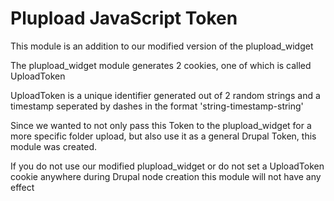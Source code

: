 # Plupload JavaScript Token

This module is an addition to our modified version of the plupload_widget

The plupload_widget module generates 2 cookies, one of which is called UploadToken

UploadToken is a unique identifier generated out of 2 random strings and a timestamp seperated by dashes in the format 'string-timestamp-string'

Since we wanted to not only pass this Token to the plupload_widget for a more specific folder upload, but also use it as a general Drupal Token, this module was created.

If you do not use our modified plupload_widget or do not set a UploadToken cookie anywhere during Drupal node creation this module will not have any effect